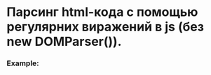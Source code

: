 # Парсинг html-кода с помощью регулярних виражений в js (без new DOMParser()).

<h3>Example: </h3>
<pre>
    <script>

        document.body.insertAdjacentHTML(
            'beforeend',
            template(tpl, obj)
        );

    </script>
</pre>

<h3>Example function: </h3>
<div class="Box">
<div itemprop="text" class="Box-body p-0 blob-wrapper data type-javascript ">
function template(tpl, obj){

    tpl = tpl.replace(/\n/g,'').replace(/\s{2,}/g,' ');

    let html_item = '';
    let block = '';
    let reg_exp = function(key){
        return new RegExp('{{' + key + '}}', 'g');
    }

    function parserBlock(obj_key){

        block = tpl.replace(
            new RegExp('{:'+obj_key+':}[\\s*---="-{-}]{1,}]?({:.'+obj_key+':})', 'g'),
            (match) => {
                html_item = match;
            }
        );

        html_item = html_item.replace(
            new RegExp('{:'+obj_key+':}|{:.'+obj_key+':}', 'g'),
            ''
        );

        let t = '';
        for(let items of obj[obj_key]){
            container = html_item;
            
            for(let i in items){
                if(i !== obj_key){
                    container = container.replace( reg_exp(i), items[i] );
                }else{
                    container = template(container, items[i]);
                }
            }
            t += container;
            
        }

        return block.replace(/undefined/, t);
    }
    
    for(let obj_key in obj){

        let container = '';

        if(typeof obj[obj_key] == 'string'){

            tpl = tpl.replace( reg_exp(obj_key), obj[obj_key] );

        }else{

            tpl = parserBlock(obj_key);

        }
        
    }
    return tpl;
}
</div>
</div>

